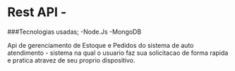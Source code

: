 # Rest API -

###Tecnologias usadas;
	-Node.Js
	-MongoDB

Api de gerenciamento de Estoque e Pedidos do sistema de auto atendimento -
sistema na qual o usuario faz sua solicitacao de forma rapida e pratica atravez de seu proprio dispositivo.
